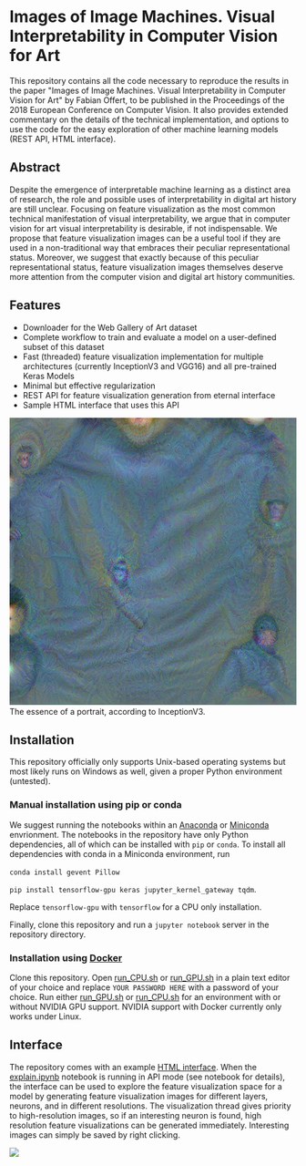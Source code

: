 # Images of Image Machines. Visual Interpretability in Computer Vision for Art

This repository contains all the code necessary to reproduce the results in the paper "Images of Image Machines. Visual Interpretability in Computer Vision for Art" by Fabian Offert, to be published in the Proceedings of the 2018 European Conference on Computer Vision. It also provides extended commentary on the details of the technical implementation, and options to use the code for the easy exploration of other machine learning models (REST API, HTML interface).

## Abstract

Despite the emergence of interpretable machine learning as a distinct area of research, the role and possible uses of interpretability in digital art history are still unclear. Focusing on feature visualization as the most common technical manifestation of visual interpretability, we argue that in computer vision for art visual interpretability is desirable, if not indispensable. We propose that feature visualization images can be a useful tool if they are used in a non-traditional way that embraces their peculiar representational status. Moreover, we suggest that exactly because of this peculiar representational status, feature visualization images themselves deserve more attention from the computer vision and digital art history communities.

## Features

- Downloader for the Web Gallery of Art dataset
- Complete workflow to train and evaluate a model on a user-defined subset of this dataset
- Fast (threaded) feature visualization implementation for multiple architectures (currently InceptionV3 and VGG16) and all pre-trained Keras Models
- Minimal but effective regularization
- REST API for feature visualization generation from eternal interface
- Sample HTML interface that uses this API

![](0.jpg)
The essence of a portrait, according to InceptionV3.

## Installation

This repository officially only supports Unix-based operating systems but most likely runs on Windows as well, given a proper Python environment (untested).

### Manual installation using pip or conda

We suggest running the notebooks within an [Anaconda](https://www.anaconda.com/download) or [Miniconda](https://conda.io/miniconda.html) envrionment. The notebooks in the repository have only Python dependencies, all of which can be installed with `pip` or `conda`. To install all dependencies with conda in a Miniconda environment, run

`conda install gevent Pillow`

`pip install tensorflow-gpu keras jupyter_kernel_gateway tqdm`.

Replace `tensorflow-gpu` with `tensorflow` for a CPU only installation. 

Finally, clone this repository and run a `jupyter notebook` server in the repository directory.

### Installation using [Docker](https://www.docker.com/)

Clone this repository. Open [run_CPU.sh](docker/run_CPU.sh) or [run_GPU.sh](docker/run_GPU.sh) in a plain text editor of your choice and replace `YOUR PASSWORD HERE` with a password of your choice. Run either [run_GPU.sh](docker/run_GPU.sh) or [run_CPU.sh](docker/run_CPU.sh) for an environment with or without NVIDIA GPU support. NVIDIA support with Docker currently only works under Linux.

## Interface

The repository comes with an example [HTML interface](interface.html). When the [explain.ipynb](explain.ipynb) notebook is running in API mode (see notebook for details), the interface can be used to explore the feature visualization space for a model by generating feature visualization images for different layers, neurons, and in different resolutions. The visualization thread gives priority to high-resolution images, so if an interesting neuron is found, high resolution feature visualizations can be generated immediately. Interesting images can simply be saved by right clicking.

![](interface.gif)